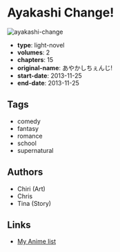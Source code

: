 # Ayakashi Change!

![ayakashi-change](https://cdn.myanimelist.net/images/manga/3/159951.jpg)

-   **type**: light-novel
-   **volumes**: 2
-   **chapters**: 15
-   **original-name**: あやかしちぇんじ!
-   **start-date**: 2013-11-25
-   **end-date**: 2013-11-25

## Tags

-   comedy
-   fantasy
-   romance
-   school
-   supernatural

## Authors

-   Chiri (Art)
-   Chris
-   Tina (Story)

## Links

-   [My Anime list](https://myanimelist.net/manga/60985/Ayakashi_Change)
